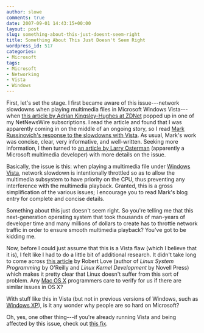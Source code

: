 ```yaml
---
author: slowe
comments: true
date: 2007-09-01 14:43:15+00:00
layout: post
slug: something-about-this-just-doesnt-seem-right
title: Something About This Just Doesn't Seem Right
wordpress_id: 517
categories:
- Microsoft
tags:
- Microsoft
- Networking
- Vista
- Windows
---
```


First, let's set the stage. I first became aware of this issue---network slowdowns when playing multimedia files in Microsoft Windows Vista---when [this article by Adrian Kingsley-Hughes at ZDNet](http://blogs.zdnet.com/hardware/?p=726) popped up in one of my NetNewsWire subscriptions. I read the article and found that I was apparently coming in on the middle of an ongoing story, so I read [Mark Russinovich's response to the slowdowns with Vista](http://blogs.technet.com/markrussinovich/archive/2007/08/27/1833290.aspx). As usual, Mark's work was concise, clear, very informative, and well-written. Seeking more information, I then turned to [an article by Larry Osterman](http://blogs.msdn.com/larryosterman/archive/2007/08/28/windows-vista-sound-causes-network-throughput-slowdowns.aspx) (apparently a Microsoft multimedia developer) with more details on the issue.

Basically, the issue is this: when playing a multimedia file under [Windows Vista](http://www.microsoft.com/windowsvista/), network slowdown is intentionally throttled so as to allow the multimedia subsystem to have priority on the CPU, thus preventing any interference with the multimedia playback. Granted, this is a gross simplification of the various issues; I encourage you to read Mark's blog entry for complete and concise details.

Something about this just doesn't seem right. So you're telling me that this next-generation operating system that took thousands of man-years of developer time and many millions of dollars to create has to throttle network traffic in order to ensure smooth multimedia playback? You've got to be kidding me.

Now, before I could just assume that this is a Vista flaw (which I believe that it is), I felt like I had to do a little bit of additional research. It didn't take long to come across [this article](http://blog.rlove.org/2007/08/those-dang-dpcs-clogging-mmcss.html) by Robert Love (author of _Linux System Programming_ by O'Reilly and _Linux Kernel Development_ by Novell Press) which makes it pretty clear that Linux doesn't suffer from this sort of problem. Any [Mac OS X](http://www.apple.com/macosx/) programmers care to verify for us if there are similar issues in OS X?

With stuff like this in Vista (but not in previous versions of Windows, such as [Windows XP](http://www.microsoft.com/windowsxp/)), is it any wonder why people are so hard on Microsoft?

Oh, yes, one other thing---if you're already running Vista and being affected by this issue, check out [this fix](http://courtneymalone.com/2007/08/28/a-note-on-vista-network-speed/).
